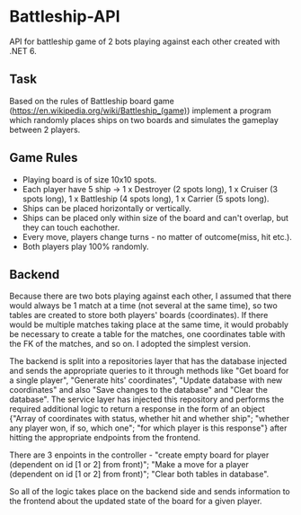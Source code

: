 # Battleship-API

API for battleship game of 2 bots playing against each other created with .NET 6.

## Task

Based on the rules of Battleship board game (https://en.wikipedia.org/wiki/Battleship_(game)) implement a program which randomly places ships on two boards and simulates the gameplay between 2 players.

## Game Rules

- Playing board is of size 10x10 spots.
- Each player have 5 ship -> 1 x Destroyer (2 spots long), 1 x Cruiser (3 spots long), 1 x Battleship (4 spots long), 1 x Carrier (5 spots long).
- Ships can be placed horizontally or vertically.
- Ships can be placed only within size of the board and can't overlap, but they can touch eachother.
- Every move, players change turns - no matter of outcome(miss, hit etc.).
- Both players play 100% randomly.

## Backend

Because there are two bots playing against each other, I assumed that there would always be 1 match at a time (not several at the same time), so two tables are created to store both players' boards (coordinates). If there would be multiple matches taking place at the same time, it would probably be necessary to create a table for the matches, one coordinates table with the FK of the matches, and so on. I adopted the simplest version. 

The backend is split into a repositories layer that has the database injected and sends the appropriate queries to it through methods like "Get board for a single player", "Generate hits' coordinates", "Update database with new coordinates" and also "Save changes to the database" and "Clear the database". The service layer has injected this repository and performs the required additional logic to return a response in the form of an object {"Array of coordinates with status, whether hit and whether ship"; "whether any player won, if so, which one"; "for which player is this response"} after hitting the appropriate endpoints from the frontend.

There are 3 enpoints in the controller - "create empty board for player (dependent on id [1 or 2] from front)"; "Make a move for a player (dependent on id [1 or 2] from front)"; "Clear both tables in database".

So all of the logic takes place on the backend side and sends information to the frontend about the updated state of the board for a given player.
